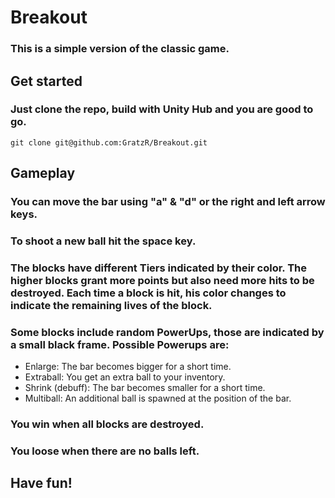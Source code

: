 # Breakout
### This is a simple version of the classic game.

## Get started

### Just clone the repo, build with Unity Hub and you are good to go.
````git clone git@github.com:GratzR/Breakout.git````

## Gameplay

### You can move the bar using "a" & "d" or the right and left arrow keys.

### To shoot a new ball hit the space key.

### The blocks have different Tiers indicated by their color. The higher blocks grant more points but also need more hits to be destroyed. Each time a block is hit, his color changes to indicate the remaining lives of the block.

### Some blocks include random PowerUps, those are indicated by a small black frame. Possible Powerups are:
* Enlarge: The bar becomes bigger for a short time.
* Extraball: You get an extra ball to your inventory.
* Shrink (debuff): The bar becomes smaller for a short time.
* Multiball: An additional ball is spawned at the position of the bar.

### You win when all blocks are destroyed.

### You loose when there are no balls left.

## Have fun!
